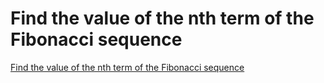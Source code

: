# Find the value of the nth term of the Fibonacci sequence
[Find the value of the nth term of the Fibonacci sequence](https://aiwithcloud.com/2022/09/15/find_the_value_of_the_nth_term_of_the_fibonacci_sequence/)